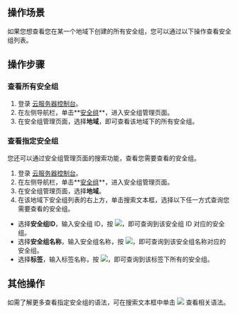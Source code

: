 ## 操作场景

如果您想查看您在某一个地域下创建的所有安全组，您可以通过以下操作查看安全组列表。

## 操作步骤

### 查看所有安全组
1. 登录 [云服务器控制台](https://console.cloud.tencent.com/cvm/index)。
2. 在左侧导航栏，单击**[安全组](https://console.cloud.tencent.com/cvm/securitygroup)**，进入安全组管理页面。
3. 在安全组管理页面，选择**地域**，即可查看该地域下的所有安全组。

### 查看指定安全组
您还可以通过安全组管理页面的搜索功能，查看您需要查看的安全组。
1. 登录 [云服务器控制台](https://console.cloud.tencent.com/cvm/index)。
2. 在左侧导航栏，单击**[安全组](https://console.cloud.tencent.com/cvm/securitygroup)**，进入安全组管理页面。
3. 在安全组管理页面，选择**地域**。
4. 在该地域下安全组列表的右上方，单击搜索文本框，选择以下任一方式查询您需要查看的安全组。
 - 选择**安全组ID**，输入安全组 ID，按 <img src="https://main.qcloudimg.com/raw/3cca38f08eaa87087cdd1b81eaf08a0a.png"></img>，即可查询到该安全组 ID 对应的安全组。
 - 选择**安全组名称**，输入安全组名称，按 <img src="https://main.qcloudimg.com/raw/3cca38f08eaa87087cdd1b81eaf08a0a.png"></img>，即可查询到该安全组名称对应的安全组。
 - 选择**标签**，输入标签名称，按 <img src="https://main.qcloudimg.com/raw/3cca38f08eaa87087cdd1b81eaf08a0a.png"></img>，即可查询到该标签下所有的安全组。

## 其他操作
如需了解更多查看指定安全组的语法，可在搜索文本框中单击 <img src="https://main.qcloudimg.com/raw/9de970d18ee10e917d164edf08670f06.png"></img> 查看相关语法。

